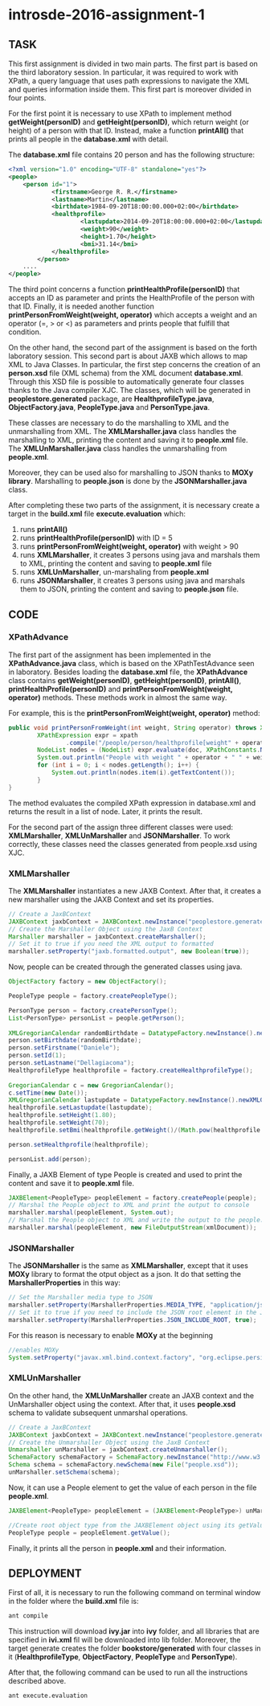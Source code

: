 # introsde-2016-assignment-1

## TASK

This first assignment is divided in two main parts.
The first part is based on the third laboratory session. In particular, it was required to work with XPath, a query language that uses path expressions to navigate the XML and queries information inside them. This first part is moreover divided in four points.

For the first point it is necessary to use XPath to implement method **getWeight(personID)** and **getHeight(personID)**, which return weight (or height) of a person with that ID. Instead, make a function **printAll()** that prints all people in the **database.xml** with detail.

The **database.xml** file contains 20 person and has the following structure:


```xml
<?xml version="1.0" encoding="UTF-8" standalone="yes"?>
<people>
	<person id="1">
        	<firstname>George R. R.</firstname>
        	<lastname>Martin</lastname>
        	<birthdate>1984-09-20T18:00:00.000+02:00</birthdate>
        	<healthprofile>
            		<lastupdate>2014-09-20T18:00:00.000+02:00</lastupdate>
            		<weight>90</weight>
            		<height>1.70</height>
            		<bmi>31.14</bmi>
        	</healthprofile>
    	</person>
    ....   
</people>   
```

The third point concerns a function **printHealthProfile(personID)** that accepts an ID as parameter and prints the HealthProfile of the person with that ID. Finally, it is needed another function **printPersonFromWeight(weight, operator)** which accepts a weight and an operator (=, > or <) as parameters and prints people that fulfill that condition.

On the other hand, the second part of the assignment is based on the forth laboratory session. This second part is about JAXB which allows to map XML to Java Classes. In particular, the first step concerns the creation of an **person.xsd** file (XML schema) from the XML document **database.xml**. Through this XSD file is possible to automatically generate four classes thanks to the Java compiler XJC. The classes, which will be generated in **peoplestore.generated** package, are **HealthprofileType.java**, **ObjectFactory.java**, **PeopleType.java** and **PersonType.java**.

These classes are necessary to do the marshalling to XML and the unmarshalling from XML. The **XMLMarshaller.java** class handles the marshalling to XML, printing the content and saving it to **people.xml** file. The **XMLUnMarshaller.java** class handles the unmarshalling from **people.xml**.

Moreover, they can be used also for marshalling to JSON thanks to **MOXy library**. Marshalling to **people.json** is done by the **JSONMarshaller.java** class.

After completing these two parts of the assignment, it is necessary create a target in the **build.xml** file **execute.evaluation** which:

1. runs **printAll()**
2. runs **printHealthProfile(personID)** with ID = 5
3. runs **printPersonFromWeight(weight, operator)** with weight > 90
4. runs **XMLMarshaller**, it creates 3 persons using java and marshals them to XML, printing the content and saving to **people.xml** file
5. runs **XMLUnMarshaller**, un-marshaling from **people.xml**
6. runs **JSONMarshaller**, it creates 3 persons using java and marshals them to JSON, printing the content and saving to **people.json** file.

## CODE
### XPathAdvance
The first part of the assignment has been implemented in the **XPathAdvance.java** class, which is based on the XPathTestAdvance seen in laboratory. Besides loading the **database.xml** file, the **XPathAdvance** class contains **getWeight(personID)**, **getHeight(personID)**, **printAll()**, **printHealthProfile(personID)** and **printPersonFromWeight(weight, operator)** methods. These methods work in almost the same way.

For example, this is the **printPersonFromWeight(weight, operator)** method:
```java
public void printPersonFromWeight(int weight, String operator) throws XPathExpressionException {
		XPathExpression expr = xpath
				.compile("/people/person/healthprofile[weight" + operator + "" + weight + "]/parent::person");
		NodeList nodes = (NodeList) expr.evaluate(doc, XPathConstants.NODESET);
		System.out.println("People with weight " + operator + " " + weight + "Kg:");
		for (int i = 0; i < nodes.getLength(); i++) {
			System.out.println(nodes.item(i).getTextContent());
		}
}
  ```
The method evaluates the compiled XPath expression in database.xml and returns the result in a list of node. Later, it prints the result.

For the second part of the assign three different classes were used: **XMLMarshaller**, **XMLUnMarshaller** and **JSONMarshaller**. To work correctly, these classes need the classes generated from people.xsd using XJC.

### XMLMarshaller
The **XMLMarshaller** instantiates a new JAXB Context. After that, it creates a new marshaller using the JAXB Context and set its properties.
```java
// Create a JaxBContext
JAXBContext jaxbContext = JAXBContext.newInstance("peoplestore.generated");
// Create the Marshaller Object using the JaxB Context
Marshaller marshaller = jaxbContext.createMarshaller();
// Set it to true if you need the XML output to formatted
marshaller.setProperty("jaxb.formatted.output", new Boolean(true));
```
  
Now, people can be created through the generated classes using java.
```java
ObjectFactory factory = new ObjectFactory();

PeopleType people = factory.createPeopleType();

PersonType person = factory.createPersonType();
List<PersonType> personList = people.getPerson();
			
XMLGregorianCalendar randomBirthdate = DatatypeFactory.newInstance().newXMLGregorianCalendar(randomBirthdate());
person.setBirthdate(randomBirthdate);
person.setFirstname("Daniele");
person.setId(1);
person.setLastname("Dellagiacoma");
HealthprofileType healthprofile = factory.createHealthprofileType();
			
GregorianCalendar c = new GregorianCalendar();
c.setTime(new Date());
XMLGregorianCalendar lastupdate = DatatypeFactory.newInstance().newXMLGregorianCalendar(c);
healthprofile.setLastupdate(lastupdate);
healthprofile.setHeight(1.80);
healthprofile.setWeight(70);
healthprofile.setBmi(healthprofile.getWeight()/(Math.pow(healthprofile.getHeight(), 2)));

person.setHealthprofile(healthprofile);

personList.add(person);
  ```
  
Finally, a JAXB Element of type People is created and used to print the content and save it to **people.xml** file.

```java
JAXBElement<PeopleType> peopleElement = factory.createPeople(people);
// Marshal the People object to XML and print the output to console
marshaller.marshal(peopleElement, System.out);
// Marshal the People object to XML and write the output to the people.xml file
marshaller.marshal(peopleElement, new FileOutputStream(xmlDocument));
  ```
### JSONMarshaller

The **JSONMarshaller** is the same as **XMLMarshaller**, except that it uses **MOXy** library to format the otput object as a json. It do that setting the **MarshallerProperties** in this way:

```java
// Set the Marshaller media type to JSON
marshaller.setProperty(MarshallerProperties.MEDIA_TYPE, "application/json");
// Set it to true if you need to include the JSON root element in the JSON output
marshaller.setProperty(MarshallerProperties.JSON_INCLUDE_ROOT, true);
  ```
  
For this reason is necessary to enable **MOXy** at the beginning

```java
//enables MOXy
System.setProperty("javax.xml.bind.context.factory", "org.eclipse.persistence.jaxb.JAXBContextFactory");
  ```

### XMLUnMarshaller

On the other hand, the **XMLUnMarshaller** create an JAXB context and the UnMarshaller object using the context. After that, it uses **people.xsd** schema to validate subsequent unmarshal operations. 

```java
// Create a JaxBContext
JAXBContext jaxbContext = JAXBContext.newInstance("peoplestore.generated");
// Create the Unmarshaller Object using the JaxB Context
Unmarshaller unMarshaller = jaxbContext.createUnmarshaller();
SchemaFactory schemaFactory = SchemaFactory.newInstance("http://www.w3.org/2001/XMLSchema");
Schema schema = schemaFactory.newSchema(new File("people.xsd"));
unMarshaller.setSchema(schema);
  ```
  
  Now, it can use a People element to get the value of each person in the file **people.xml**.
  
 ```java
 JAXBElement<PeopleType> peopleElement = (JAXBElement<PeopleType>) unMarshaller.unmarshal(xmlDocument);

//Create root object type from the JAXBElement object using its getValue() method
PeopleType people = peopleElement.getValue();
   ``` 
  
Finally, it prints all the person in **people.xml** and their information.


## DEPLOYMENT
First of all, it is necessary to run the following command on terminal window in the folder where the **build.xml** file is:
```sh
ant compile
```

This instruction will download **ivy.jar** into **ivy** folder, and all libraries that are specified in **ivi.xml** fil will be downloaded into lib folder. Moreover, the target generate creates the folder **bookstore/generated** with four classes in it (**HealthprofileType**, **ObjectFactory**, **PeopleType** and **PersonType**).

After that, the following command can be used to run all the instructions described above.
```sh
ant execute.evaluation
```
